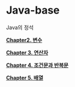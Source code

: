 # Java-base
Java의 정석

**[Chapter2. 변수](https://velog.io/@hcw0709/Chapter-2.-%EB%B3%80%EC%88%98)**

**[Chapter 3. 연산자](https://velog.io/@hcw0709/Chapter-3.-%EC%97%B0%EC%82%B0%EC%9E%90-h6mm6iuf)**

**[Chapter 4. 조건문과 반복문](https://velog.io/@hcw0709/Chapter-4.-%EC%A1%B0%EA%B1%B4%EB%AC%B8%EA%B3%BC-%EB%B0%98%EB%B3%B5%EB%AC%B8-pvofbmdn)**

**[Chapter 5. 배열](https://velog.io/@hcw0709/Chapter-5.-%EB%B0%B0%EC%97%B4-aobi5zxq)**


**[]()**